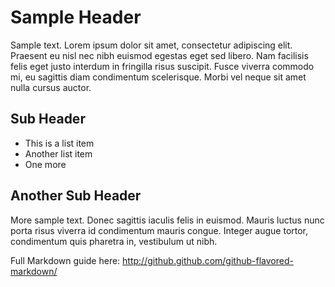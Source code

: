# Sample Header #

Sample text. Lorem ipsum dolor sit amet, consectetur adipiscing elit. Praesent eu nisl nec nibh euismod egestas eget sed libero. Nam facilisis felis eget justo interdum in fringilla risus suscipit. Fusce viverra commodo mi, eu sagittis diam condimentum scelerisque. Morbi vel neque sit amet nulla cursus auctor.

## Sub Header ##

- This is a list item
- Another list item
- One more

## Another Sub Header ##

More sample text. Donec sagittis iaculis felis in euismod. Mauris luctus nunc porta risus viverra id condimentum mauris congue. Integer augue tortor, condimentum quis pharetra in, vestibulum ut nibh.

Full Markdown guide here: <http://github.github.com/github-flavored-markdown/>